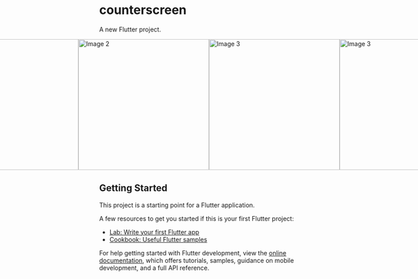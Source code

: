 # counterscreen

A new Flutter project.
<div style="display: flex; justify-content: center;">
  <img src="https://github.com/Sara-Waleed/BMI_Calaulator_App/assets/92535228/c4ae7ccb-3d48-4497-975e-382e2860e4bf" alt="Image 1" width="300" />
  <img src="https://github.com/Sara-Waleed/BMI_Calaulator_App/assets/92535228/9ef1278a-d31f-4098-817d-5ffc0dac4f5f" alt="Image 2" width="300" />
  <img src="https://github.com/Sara-Waleed/BMI_Calaulator_App/assets/92535228/118dd296-cbb2-462f-9a13-bd572b1e4a9e" alt="Image 3" width="300" />
   <img src="https://github.com/Sara-Waleed/BMI_Calaulator_App/assets/92535228/e18c9906-87b6-4421-938a-9ff260a01c10" alt="Image 3" width="300" />
</div>

## Getting Started

This project is a starting point for a Flutter application.

A few resources to get you started if this is your first Flutter project:

- [Lab: Write your first Flutter app](https://docs.flutter.dev/get-started/codelab)
- [Cookbook: Useful Flutter samples](https://docs.flutter.dev/cookbook)

For help getting started with Flutter development, view the
[online documentation](https://docs.flutter.dev/), which offers tutorials,
samples, guidance on mobile development, and a full API reference.
